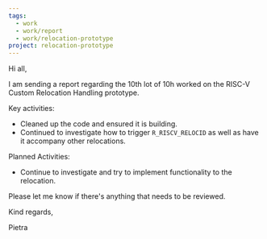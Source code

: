 ```yaml
---
tags:
  - work
  - work/report
  - work/relocation-prototype
project: relocation-prototype
---
```

Hi all,

I am sending a report regarding the 10th lot of 10h worked on the RISC-V
Custom Relocation Handling prototype.

Key activities:
* Cleaned up the code and ensured it is building.
* Continued to investigate how to trigger `R_RISCV_RELOCID` as well as have it
accompany other relocations.

Planned Activities:
* Continue to investigate and try to implement functionality to the relocation.

Please let me know if there's anything that needs to be reviewed.

Kind regards,

Pietra
